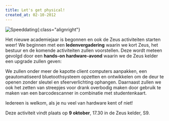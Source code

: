 ```yaml
---
title: Let's get physical!
created_at: 02-10-2012
---
```


![Speeddating](https://zeus.ugent.be/wp-content/uploads/2012/10/Untitled-6-212x300.png "Speeddating"){:class="alignright"}

Het nieuwe academiejaar is begonnen en ook de Zeus activiteiten starten weer! We beginnen met een **ledenvergadering** waarin we kort Zeus, het bestuur en de komende activiteiten zullen voorstellen. Deze wordt meteen gevolgd door een **hands-on hardware-avond** waarin we de Zeus kelder een upgrade zullen geven:

We zullen onder meer de kapotte client computers aanpakken, een geautomatiseerd bluetoothsysteem opzetten en ontwikkelen om de deur te openen zonder sleutel en sfeerverlichting ophangen. Daarnaast zullen we ook het zetten van streepjes voor drank overbodig maken door gebruik te maken van een barcodescanner in combinatie met studentenkaart.

Iedereen is welkom, als je nu veel van hardware kent of niet!

Deze activiteit vindt plaats op **9 oktober**, 17.30 in de Zeus kelder, S9.
